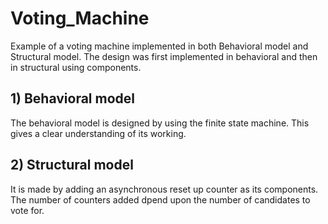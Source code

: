 # Voting_Machine 
Example of a voting machine implemented in both Behavioral model and Structural model.
The design was first implemented in behavioral and then in structural using components.

## 1) Behavioral model
The behavioral model is designed by using the finite state machine. This gives a clear understanding of its working. 

## 2) Structural model
It is made by adding an asynchronous reset up counter as its components. The number of counters added dpend upon the number of candidates to vote for.
